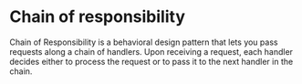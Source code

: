 # Chain of responsibility
Chain of Responsibility is a behavioral design pattern that lets you pass requests along a chain of handlers. Upon receiving a request, each handler decides either to process the request or to pass it to the next handler in the chain.